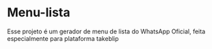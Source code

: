 # Menu-lista
Esse projeto é um gerador de menu de lista do WhatsApp Oficial, feita especialmente para plataforma takeblip
